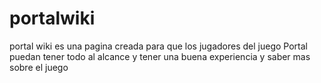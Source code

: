 # portalwiki
portal wiki es una pagina creada para que los jugadores del juego Portal puedan tener todo al alcance y tener una buena experiencia y saber mas sobre el juego 
